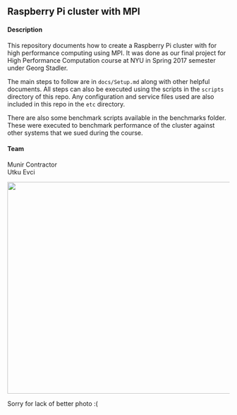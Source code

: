 ## Raspberry Pi cluster with MPI

#### Description

This repository documents how to create a Raspberry Pi cluster with for high performance computing using MPI. It was done as our final project for High Performance Computation course at NYU in Spring 2017 semester under Georg Stadler.

The main steps to follow are in `docs/Setup.md` along with other helpful documents. All steps can also be executed using the scripts in the `scripts` directory of this repo. Any configuration and service files used are also included in this repo in the `etc` directory.

There are also some benchmark scripts available in the benchmarks folder. These were executed to benchmark performance of the cluster against other systems that we sued during the course.

#### Team

Munir Contractor  
Utku Evci

<img src="photo.png" height="480" width="640"></img>

Sorry for lack of better photo :(